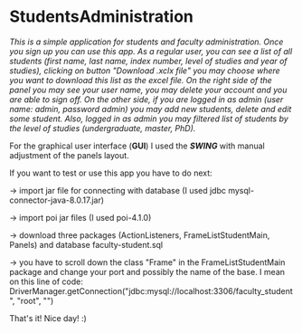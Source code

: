 # StudentsAdministration

*This is a simple application for students and faculty administration. Once you sign up you can use this app. As a regular user, you can see a list of all students (first name, last name, index number, level of studies and year of studies), clicking on button "Download .xclx file" you may choose where you want to download this list as the excel file. On the right side of the panel you may see your user name, you may delete your account and you are able to sign off. 
On the other side, if you are logged in as admin (user name: admin, password admin) you may add new students, delete and edit some student. Also, logged in as admin you may filtered list of students by the level of studies (undergraduate, master, PhD).*

For the graphical user interface (**GUI**) I used the ***SWING*** with manual adjustment of the panels layout.

If you want to test or use this app you have to do next:

-> import jar file for connecting with database (I used jdbc mysql-connector-java-8.0.17.jar)

-> import poi jar files (I  used poi-4.1.0)

-> download three packages (ActionListeners, FrameListStudentMain, Panels) and database faculty-student.sql

-> you have to scroll down the class "Frame" in the FrameListStudentMain package and change your port and possibly the name of the base. I mean on this line of code: DriverManager.getConnection("jdbc:mysql://localhost:3306/faculty_student", "root", "")

That's it! Nice day! :)
